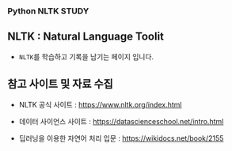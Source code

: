 ### Python NLTK STUDY

## NLTK : Natural Language Toolit

- `NLTK`를 학습하고 기록을 남기는 페이지 입니다.

## 참고 사이트 및 자료 수집

- NLTK 공식 사이트 : https://www.nltk.org/index.html

- 데이터 사이언스 사이트 : https://datascienceschool.net/intro.html

- 딥러닝을 이용한 자연어 처리 입문 : https://wikidocs.net/book/2155